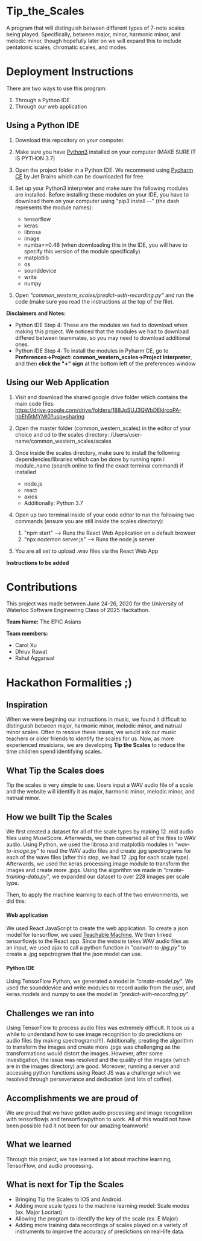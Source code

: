# Tip_the_Scales

A program that will distinguish between different types of 7-note scales being played. Specifically, between major, minor, harmonic minor, and melodic minor, though hopefully later on we will expand this to include pentatonic scales, chromatic scales, and modes.

# Deployment Instructions

There are two ways to use this program:
1. Through a Python IDE
2. Through our web application

## Using a Python IDE

1. Download this repository on your computer.
2. Make sure you have [Python3](https://www.python.org/downloads/) installed on your computer (MAKE SURE IT IS PYTHON 3.7)
3. Open the project folder in a Python IDE. We recommend using [Pycharm CE](https://www.jetbrains.com/pycharm/download/#section=mac) by Jet Brains which can be downloaded for free.
4. Set up your Python3 interpreter and make sure the following modules are installed. Before installing these modules on your IDE, you have to download them on your computer using   "pip3 install --" (the dash represents the module names):
    - tensorflow
    - keras
    - librosa
    - image
    - numba==0.48 (when downloading this in the IDE, you will have to specify this version of the module specifically)
    - matplotlib
    - os
    - sounddevice
    - write
    - numpy

5. Open *"common_western_scales/predict-with-recording.py"* and run the code (make sure you read the instructions at the top of the file).

**Disclaimers and Notes:**
- Python IDE Step 4: These are the modules we had to download when making this project. We noticed that the modules we had to download differed between teammates, so you may need to download additional ones.
- Python IDE Step 4: To install the modules in Pyharm CE, go to **Preferences->Project: common_western_scales->Project Interpreter**, and then **click the "+" sign** at the bottom left of the preferences window

## Using our Web Application

1. Visit and download the shared google drive folder which contains the main code files: https://drive.google.com/drive/folders/188JoSUJ3QWbDEkIrcoPA-hbEh5tMYMI0?usp=sharing  

2. Open the master folder (common_western_scales) in the editor of your choice and cd to the scales directory: /Users/user-name/common_western_scales/scales

3. Once inside the scales directory, make sure to install the following dependencies/libraries which can be done by running npm i module_name (search online to find the exact terminal command) if installed
    - node.js
    - react
    - axios
    - Additionally: Python 3.7

4. Open up two terminal inside of your code editor to run the following two commands (ensure you are still inside the scales directory):
    1. "npm start" --> Runs the React Web Application on a default browser  
    2. "npx nodemon server.js" --> Runs the node.js server

5. You are all set to upload .wav files via the React Web App

**Instructions to be added**

# Contributions

This project was made between June 24-26, 2020 for the University of Waterloo Software Engineering Class of 2025 Hackathon.

**Team Name:** The EPIC Asians

**Team members:**
- Carol Xu
- Dhruv Rawat
- Rahul Aggarwal

# Hackathon Formalities ;)

## Inspiration

When we were begining our instructions in music, we found it difficult to distinguish between major, harmonic minor, melodic minor, and natrual minor scales. Often to resolve these issues, we would ask our music teachers or older friends to identify the scales for us. Now, as more experienced musicians, we are developing **Tip the Scales** to reduce the time children spend identifying scales.

## What Tip the Scales does

Tip the scales is very simple to use. Users input a WAV audio file of a scale and the website will identify it as major, harmonic minor, melodic minor, and natrual minor.

## How we built Tip the Scales

We first created a dataset for all of the scale types by making 12 .mid audio files using MuseScore. Afterwards, we then converted all of the files to WAV audio. Using Python, we used the librosa and matplotlib modules in *"wav-to-image.py"* to read the WAV audio files and create .jpg spectrograms for each of the wave files (after this step, we had 12 .jpg for each scale type). Afterwards, we used the keras.processing.image module to transform the images and create more .jpgs. Using the algorithm we made in *"create-training-data.py"*, we expanded our dataset to over 228 images per scale type.

Then, to apply the machine learning to each of the two environments, we did this:

#### Web application

We used React JavaScript to create the web application. To create a json model for tensorflow, we used [Teachable Machine](https://teachablemachine.withgoogle.com). We then linked tensorflowjs to the React app. Since the website takes WAV audio files as an input, we used ajax to call a python function in *"convert-to-jpg.py"* to create a .jpg sepctrogram that the json model can use.

#### Python IDE

Using TensorFlow Python, we generated a model in *"create-model.py"*. We used the sounddevice and write modules to record audio from the user, and keras.models and numpy to use the model in *"predict-with-recording.py"*.

## Challenges we ran into

Using TensorFlow to process audio files was extremely difficult. It took us a while to understand how to use image recognition to do predictions on audio files (by making spectrograms!!!). Additionally, creating the algorithm to transform the images and create more .jpgs was challenging as the transformations would distort the images. However, after some investigation, the issue was resolved and the quality of the images (which are in the images directory) are good. Moreover, running a server and accessing python functions using React JS was a challenge which we resolved through perseverance and dedication (and lots of coffee).

## Accomplishments we are proud of

We are proud that we have gotten audio processing and image recognition with tensorflowjs and tensorflowpython to work. All of this would not have been possible had it not been for our amazing teamwork!

## What we learned

Through this project, we hae learned a lot about machine learning, TensorFlow, and audio processing.

## What is next for Tip the Scales

- Bringing Tip the Scales to iOS and Android.
- Adding more scale types to the machine learning model: Scale modes (ex. Major Locrian)
- Allowing the program to identify the key of the scale (ex. E Major)
- Adding more training data recordings of scales played on a variety of instruments to improve the accuracy of predictions on real-life data.
